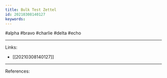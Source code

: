 ```yaml
---
title: Bulk Test Zettel
id: 20210308140127
keywords:
---
```

#alpha #bravo #charlie #delta #echo

---
Links:

- [[20210308140127]]

---
References:
